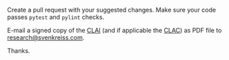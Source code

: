 Create a pull request with your suggested changes. Make sure your code passes
`pytest` and `pylint` checks.

E-mail a signed copy of the
[CLAI](https://github.com/vita-epfl/openpifpaf/blob/main/CLAI.txt)
(and if applicable the
[CLAC](https://github.com/vita-epfl/openpifpaf/blob/main/CLAC.txt))
as PDF file to research@svenkreiss.com.

Thanks.
